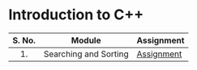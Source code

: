 # Introduction to C++

| S. No. | Module | Assignment |
| :---: | --- | --- |
| 1. | Searching and Sorting | [Assignment](https://github.com/shivamaggarwal513/Coding-Ninjas/tree/main/Introduction%20to%20CPP/L9%20Searching%20and%20Sorting/Assignment) |
